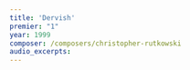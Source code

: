 ```yaml
---
title: 'Dervish'
premier: "1"
year: 1999
composer: /composers/christopher-rutkowski
audio_excerpts: 
---
```

